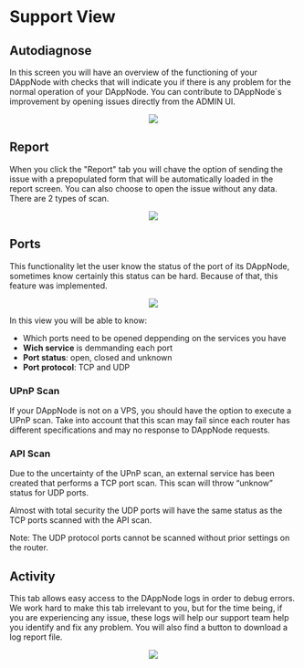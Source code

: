 # Support View

## Autodiagnose

In this screen you will have an overview of the functioning of your DAppNode with checks that will indicate you if there is any problem for the normal operation of your DAppNode. You can contribute to DAppNode´s improvement by opening issues directly from the ADMIN UI.

<p align="center">
    <img src="../../../../static/img/support_view_auto-diagnose.png"/>
</p>

## Report

When you click the "Report" tab you will chave the option of sending the issue with a prepopulated form that will be automatically loaded in the report screen. You can also choose to open the issue without any data. There are 2 types of scan.

<p align="center">
    <img src="../../../../static/img/support_view_report.png"/>
</p>

## Ports

This functionality let the user know the status of the port of its DAppNode, sometimes know certainly this status can be hard. Because of that, this feature was implemented.

<p align="center">
    <img src="../../../../static/img/support_view_port_scan.png"/>
</p>

In this view you will be able to know:

- Which ports need to be opened deppending on the services you have
- **Wich service** is demmanding each port
- **Port status**: open, closed and unknown
- **Port protocol**: TCP and UDP

### UPnP Scan

If your DAppNode is not on a VPS, you should have the option to execute a UPnP scan. Take into account that this scan may fail since each router has different specifications and may no response to DAppNode requests.

### API Scan

Due to the uncertainty of the UPnP scan, an external service has been created that performs a TCP port scan. This scan will throw “unknow” status for UDP ports.

Almost with total security the UDP ports will have the same status as the TCP ports scanned with the API scan.

Note: The UDP protocol ports cannot be scanned without prior settings on the router.

## Activity

This tab allows easy access to the DAppNode logs in order to debug errors. We work hard to make this tab irrelevant to you, but for the time being, if you are experiencing any issue, these logs will help our support team help you identify and fix any problem. You will also find a button to download a log report file.

<p align="center">
    <img src="../../../../static/img/support_activity.png"/>
</p>
